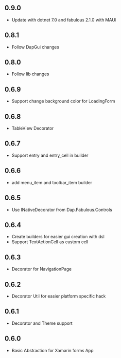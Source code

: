 ## 0.9.0
* Update with dotnet 7.0 and fabulous 2.1.0 with MAUI

## 0.8.1
* Follow DapGui changes

## 0.8.0
* Follow lib changes

## 0.6.9
* Support change background color for LoadingForm

## 0.6.8
* TableView Decorator

## 0.6.7
* Support entry and entry_cell in builder

## 0.6.6
* add menu_item and toolbar_item builder

## 0.6.5
* Use INativeDecorator from Dap.Fabulous.Controls

## 0.6.4
* Create builders for easier gui creation with dsl
* Support TextActionCell as custom cell

## 0.6.3
* Decorator for NavigationPage

## 0.6.2
* Decorator Util for easier platform specific hack

## 0.6.1
* Decorator and Theme support

## 0.6.0
* Basic Abstraction for Xamarin forms App